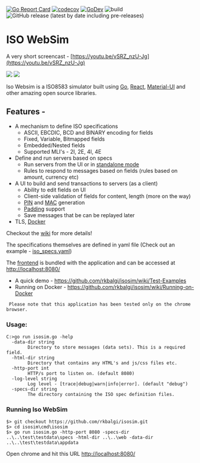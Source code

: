 [![Go Report Card](https://goreportcard.com/badge/github.com/rkbalgi/isosim)](https://goreportcard.com/report/github.com/rkbalgi/isosim)
[![codecov](https://codecov.io/gh/rkbalgi/isosim/branch/master/graph/badge.svg)](https://codecov.io/gh/rkbalgi/isosim)
[![GoDev](https://img.shields.io/badge/go.dev-reference-007d9c?logo=go&logoColor=white&style=flat-square)](https://pkg.go.dev/github.com/rkbalgi/isosim?tab=doc)
![build](https://github.com/rkbalgi/isosim/workflows/build/badge.svg)
![GitHub release (latest by date including pre-releases)](https://img.shields.io/github/v/release/rkbalgi/isosim?include_prereleases&style=flat)

# ISO WebSim
A very short screencast - [https://youtu.be/vSRZ_nzU-Jg](https://youtu.be/vSRZ_nzU-Jg)

![](https://github.com/rkbalgi/isosim/blob/master/docs/images/home_rel2020.04_01.png)
![](https://github.com/rkbalgi/isosim/blob/master/docs/images/home_rel2020.04_02.png)


Iso Websim is a ISO8583 simulator built using [Go](http://golang.org), [React](https://reactjs.org/), [Material-UI](https://material-ui.com/) and
other amazing open source libraries.

## Features -
* A mechanism to define ISO specifications
  * ASCII, EBCDIC, BCD and BINARY encoding for fields
  * Fixed, Variable, Bitmapped fields
  * Embedded/Nested fields 
  * Supported MLI's - 2I, 2E, 4I, 4E
* Define and run servers based on specs
  * Run servers from the UI or in [standalone mode](https://github.com/rkbalgi/isosim/wiki/Start-standalone-ISO-server-from-command-line)
  * Rules to respond to messages based on fields (rules based on amount, currency etc)   
* A UI to build and send transactions to servers (as a client)
  * Ability to edit fields on UI
  * Client-side validation of fields for content, length (more on the way)
  * [PIN](https://github.com/rkbalgi/isosim/wiki/Pin-Field-(DF52)-Generation) and [MAC](https://github.com/rkbalgi/isosim/wiki/MAC-Generation-(DF64-128)) generation 
  * [Padding](https://github.com/rkbalgi/isosim/wiki/Field-Padding) support
  * Save messages that be can be replayed later
* TLS, [Docker](https://github.com/rkbalgi/isosim/wiki/Running-on-Docker) 

Checkout the [wiki](https://github.com/rkbalgi/isosim/wiki) for more details!


The specifications themselves are defined in yaml file (Check out an example - [iso_specs.yaml](https://github.com/rkbalgi/isosim/blob/master/test/testdata/specs/iso_specs.yaml))

The [frontend](https://github.com/rkbalgi/isosim-react-frontend) is bundled with the application and can be accessed at [http://localhost:8080/](http://localhost:8080/)


* A quick demo - https://github.com/rkbalgi/isosim/wiki/Test-Examples
* Running on Docker - https://github.com/rkbalgi/isosim/wiki/Running-on-Docker

 
` Please note that this application has been tested only on the chrome browser.`

### Usage: 
```
C:>go run isosim.go -help
  -data-dir string
        Directory to store messages (data sets). This is a required field.
  -html-dir string
        Directory that contains any HTML's and js/css files etc.
  -http-port int
        HTTP/s port to listen on. (default 8080)
  -log-level string
        Log level - [trace|debug|warn|info|error]. (default "debug")
  -specs-dir string
        The directory containing the ISO spec definition files.
```

### Running Iso WebSim 
```
$> git checkout https://github.com/rkbalgi/isosim.git
$> cd isosim\cmd\isosim
$> go run isosim.go -http-port 8080 -specs-dir ..\..\test\testdata\specs -html-dir ..\..\web -data-dir ..\..\test\testdata\appdata
```
Open chrome and hit this URL [http://localhost:8080/](http://localhost:8080/)




